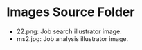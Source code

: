 # Images Source Folder
- 22.png: Job search illustrator image.
- ms2.jpg: Job analysis illustrator image.
